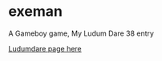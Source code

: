 # exeman
A Gameboy game, My Ludum Dare 38 entry

[Ludumdare page here](https://ldjam.com/events/ludum-dare/38/exeman)